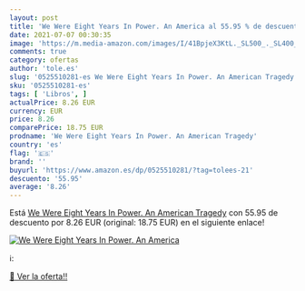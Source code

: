 ```yaml
---
layout: post
title: 'We Were Eight Years In Power. An America al 55.95 % de descuento'
date: 2021-07-07 00:30:35
image: 'https://m.media-amazon.com/images/I/41BpjeX3KtL._SL500_._SL400_.jpg'
comments: true
category: ofertas
author: 'tole.es'
slug: '0525510281-es We Were Eight Years In Power. An American Tragedy'
sku: '0525510281-es'
tags: [ 'Libros', ]
actualPrice: 8.26 EUR
currency: EUR
price: 8.26
comparePrice: 18.75 EUR
prodname: 'We Were Eight Years In Power. An American Tragedy'
country: 'es'
flag: '🇪🇸'
brand: ''
buyurl: 'https://www.amazon.es/dp/0525510281/?tag=tolees-21'
descuento: '55.95'
average: '8.26'
---
```


Está [We Were Eight Years In Power. An American Tragedy](https://www.amazon.es/dp/0525510281/?tag=tolees-21) con 55.95 de descuento por 8.26 EUR (original: 18.75 EUR) en el siguiente enlace!

[![We Were Eight Years In Power. An America](https://m.media-amazon.com/images/I/41BpjeX3KtL._SL500_._SL400_.jpg)](https://www.amazon.es/dp/0525510281/?tag=tolees-21)

ℹ️:


[🛒 Ver la oferta!!](https://www.amazon.es/dp/0525510281/?tag=tolees-21)
